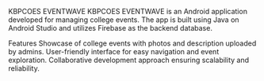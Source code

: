 KBPCOES EVENTWAVE
KBPCOES EVENTWAVE is an Android application developed for managing college events. The app is built using Java on Android Studio and utilizes Firebase as the backend database.

Features
Showcase of college events with photos and description uploaded by admins.
User-friendly interface for easy navigation and event exploration.
Collaborative development approach ensuring scalability and reliability.
